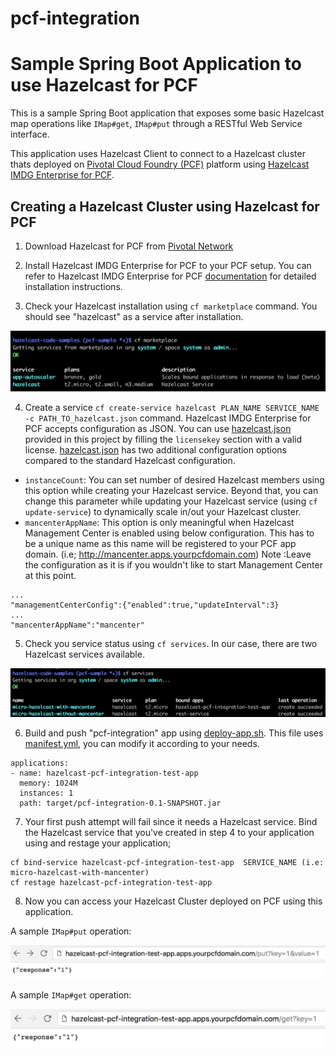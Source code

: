 # pcf-integration

# Sample Spring Boot Application to use Hazelcast for PCF

This is a sample Spring Boot application that exposes some basic Hazelcast map operations like `IMap#get`, `IMap#put`
through a RESTful Web Service interface.

This application uses Hazelcast Client to connect to a Hazelcast cluster thats deployed on 
[Pivotal Cloud Foundry (PCF)](https://pivotal.io/platform) platform using [Hazelcast IMDG Enterprise for PCF](https://network.pivotal.io/).

## Creating a Hazelcast Cluster using Hazelcast for PCF

1) Download Hazelcast for PCF from [Pivotal Network](https://network.pivotal.io/)

2) Install Hazelcast IMDG Enterprise for PCF to your PCF setup. You can refer to Hazelcast IMDG Enterprise for PCF [documentation](https://docs.pivotal.io/partners/hazelcast/) for detailed installation instructions.

3) Check your Hazelcast installation using `cf marketplace` command. You should see "hazelcast" as a service after installation.

![cf-marketplace](markdown/images/cf-marketplace.png)

4) Create a service `cf create-service hazelcast PLAN_NAME SERVICE_NAME -c PATH_TO_hazelcast.json` command. Hazelcast IMDG Enterprise for PCF accepts configuration as JSON. You can use 
[hazelcast.json](hazelcast.json)  provided in this project by filling the `licensekey` section with a valid license.
[hazelcast.json](hazelcast.json) has two additional configuration options compared to the standard Hazelcast configuration.
- `instanceCount`: You can set number of desired Hazelcast members using this option while creating your Hazelcast service. 
Beyond that, you can change this parameter while updating your Hazelcast service (using `cf update-service`) to dynamically 
scale in/out your Hazelcast cluster.
- `mancenterAppName`: This option is only meaningful when Hazelcast Management Center is enabled using below configuration.
 This has to be a unique name as this name will be registered to your PCF app domain. (i.e; http://mancenter.apps.yourpcfdomain.com)
 Note :Leave the configuration as it is if you wouldn't like to start Management Center at this point.
```
...
"managementCenterConfig":{"enabled":true,"updateInterval":3}
...
"mancenterAppName":"mancenter"
```
5) Check you service status using `cf services`. In our case, there are two Hazelcast services available.

![cf-services](markdown/images/cf-services.png)

6) Build and push "pcf-integration" app using [deploy-app.sh](deploy-app.sh). This file uses [manifest.yml](manifest.yml),
you can modify it according to your needs.

```
applications:
- name: hazelcast-pcf-integration-test-app
  memory: 1024M
  instances: 1
  path: target/pcf-integration-0.1-SNAPSHOT.jar
```

7) Your first push attempt will fail since it needs a Hazelcast service. 
Bind the Hazelcast service that you've created in step 4 to your application using and restage your application;
```
cf bind-service hazelcast-pcf-integration-test-app  SERVICE_NAME (i.e: micro-hazelcast-with-mancenter)
cf restage hazelcast-pcf-integration-test-app
```

8) Now you can access your Hazelcast Cluster deployed on PCF using this application.
  
  A sample `IMap#put` operation:
  
  ![put-operation](markdown/images/put-operation.png)
  
  A sample `IMap#get` operation:
  
  ![get-operation](markdown/images/get-operation.png)
  


